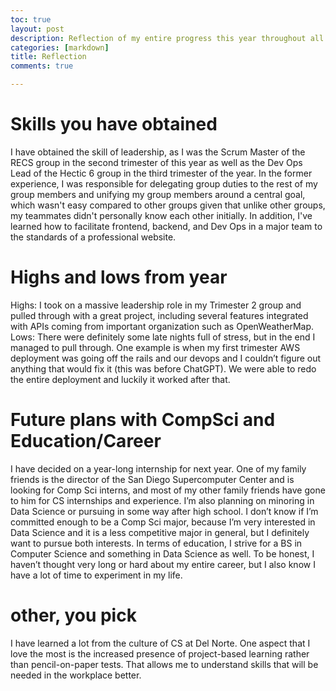```yaml
---
toc: true
layout: post
description: Reflection of my entire progress this year throughout all 3 trimesters of CSP
categories: [markdown]
title: Reflection
comments: true

---
```

# Skills you have obtained
I have obtained the skill of leadership, as I was the Scrum Master of the RECS group in the second trimester of this year as well as the Dev Ops Lead of the Hectic 6 group in the third trimester of the year. In the former experience, I was responsible for delegating group duties to the rest of my group members and unifying my group members around a central goal, which wasn't easy compared to other groups given that unlike other groups, my teammates didn't personally know each other initially. In addition, I've learned how to facilitate frontend, backend, and Dev Ops in a major team to the standards of a professional website. 
# Highs and lows from year
Highs: I took on a massive leadership role in my Trimester 2 group and pulled through with a great project, including several features integrated with APIs coming from important organization such as OpenWeatherMap.
Lows: There were definitely some late nights full of stress, but in the end I managed to pull through. One example is when my first trimester AWS deployment was going off the rails and our devops and I couldn’t figure out anything that would fix it (this was before ChatGPT). We were able to redo the entire deployment and luckily it worked after that.
# Future plans with CompSci and Education/Career
I have decided on a year-long internship for next year. One of my family friends is the director of the San Diego Supercomputer Center and is looking for Comp Sci interns, and most of my other family friends have gone to him for CS internships and experience. I’m also planning on minoring in Data Science or pursuing in some way after high school. I don’t know if I’m committed enough to be a Comp Sci major, because I’m very interested in Data Science and it is a less competitive major in general, but I definitely want to pursue both interests. In terms of education, I strive for a BS in Computer Science and something in Data Science as well. To be honest, I haven’t thought very long or hard about my entire career, but I also know I have a lot of time to experiment in my life.
# other, you pick
I have learned a lot from the culture of CS at Del Norte. One aspect that I love the most is the increased presence of project-based learning rather than pencil-on-paper tests. That allows me to understand skills that will be needed in the workplace better.
